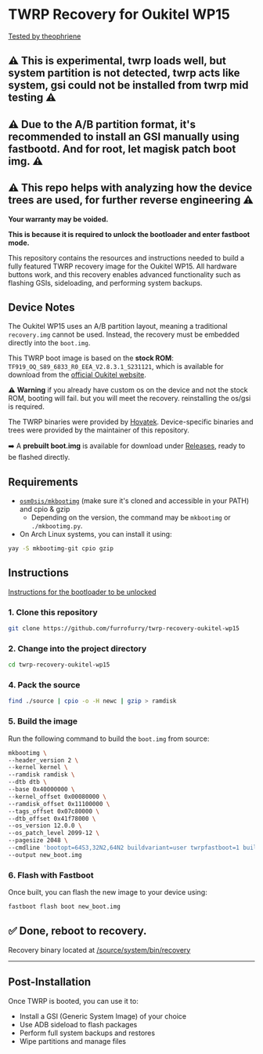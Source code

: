 # TWRP Recovery for Oukitel WP15
[Tested by theophriene](https://github.com/theophriene)

**⚠️ This is experimental, twrp loads well, but system partition is not detected, twrp acts like system, gsi could not be installed from twrp mid testing ⚠️**
---
**⚠️ Due to the A/B partition format, it's recommended to install an GSI manually using fastbootd. And for root, let magisk patch boot img. ⚠️**
---
**⚠️ This repo helps with analyzing how the device trees are used, for further reverse engineering ⚠️**
---

**Your warranty may be voided.**

**This is because it is required to unlock the bootloader and enter fastboot mode.**

This repository contains the resources and instructions needed to build a fully featured TWRP recovery image for the Oukitel WP15. All hardware buttons work, and this recovery enables advanced functionality such as flashing GSIs, sideloading, and performing system backups.

## Device Notes

The Oukitel WP15 uses an A/B partition layout, meaning a traditional `recovery.img` cannot be used. Instead, the recovery must be embedded directly into the `boot.img`. 

This TWRP boot image is based on the **stock ROM**: `TF919_OQ_S89_6833_R0_EEA_V2.8.3.1_S231121`, which is available for download from the [official Oukitel website](https://oukitel.com/).

⚠️ **Warning** if you already have custom os on the device and not the stock ROM, booting will fail. but you will meet the recovery. reinstalling the os/gsi is required. 

The TWRP binaries were provided by [Hovatek](https://www.hovatek.com/). Device-specific binaries and trees were provided by the maintainer of this repository.

➡️ A **prebuilt boot.img** is available for download under [Releases](https://github.com/furrofurry/twrp-recovery-oukitel-wp15/releases/tag/boot.img), ready to be flashed directly.

## Requirements

- [`osm0sis/mkbootimg`](https://github.com/osm0sis/mkbootimg) (make sure it's cloned and accessible in your PATH) and cpio & gzip
  - Depending on the version, the command may be `mkbootimg` or `./mkbootimg.py`.
- On Arch Linux systems, you can install it using:

```bash
yay -S mkbootimg-git cpio gzip
```

## Instructions
[Instructions for the bootloader to be unlocked](https://xdaforums.com/t/oukitel-wp15.4402253/post-86465361)


### 1. Clone this repository

```bash
git clone https://github.com/furrofurry/twrp-recovery-oukitel-wp15
```

### 2. Change into the project directory

```bash
cd twrp-recovery-oukitel-wp15
```
### 4. Pack the source 
```bash
find ./source | cpio -o -H newc | gzip > ramdisk
```
### 5. Build the image

Run the following command to build the `boot.img` from source:

```bash
mkbootimg \
--header_version 2 \
--kernel kernel \
--ramdisk ramdisk \
--dtb dtb \
--base 0x40000000 \
--kernel_offset 0x00080000 \
--ramdisk_offset 0x11100000 \
--tags_offset 0x07c80000 \
--dtb_offset 0x41f78000 \
--os_version 12.0.0 \
--os_patch_level 2099-12 \
--pagesize 2048 \
--cmdline 'bootopt=64S3,32N2,64N2 buildvariant=user twrpfastboot=1 buildvariant=eng' \
--output new_boot.img
```


### 6. Flash with Fastboot

Once built, you can flash the new image to your device using:

```bash
fastboot flash boot new_boot.img
```
✅ Done, reboot to recovery.
---

Recovery binary located at [/source/system/bin/recovery](https://github.com/furrofurry/twrp-recovery-oukitel-wp15/blob/main/source/system/bin/recovery)

---

## Post-Installation

Once TWRP is booted, you can use it to:

- Install a GSI (Generic System Image) of your choice
- Use ADB sideload to flash packages
- Perform full system backups and restores
- Wipe partitions and manage files
